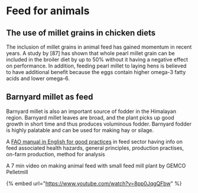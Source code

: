 # Feed for animals

## The use of millet grains in chicken diets&#x20;

The inclusion of millet grains in animal feed has gained momentum in recent years. A study by \[87] has shown that whole pearl millet grain can be included in the broiler diet by up to 50% without it having a negative effect on performance. In addition, feeding pearl millet to laying hens is believed to have additional benefit because the eggs contain higher omega-3 fatty acids and lower omega-6.

## Barnyard millet as feed

Barnyard millet is also an important source of fodder in the Himalayan region. Barnyard millet leaves are broad, and the plant picks up good growth in short time and thus produces voluminous fodder. Barnyard fodder is highly palatable and can be used for making hay or silage.

A [FAO manual in English for good practices](https://ifif.org/wp-content/uploads/2020/11/IFIF-FAO-Feed-Manual-2020\_CB1761EN\_FINAL.pdf) in feed sector having info on feed associated health hazards, general principles, production practises, on-farm production, method for analysis

A 7 min video on making animal feed with small feed mill plant by GEMCO Pelletmill

{% embed url="https://www.youtube.com/watch?v=8pp0JqgQFbw" %}
